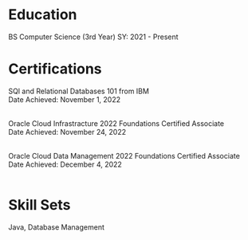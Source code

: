 # Education
BS Computer Science (3rd Year)
SY: 2021 - Present

# Certifications
SQl and Relational Databases 101 from IBM <br />
Date Achieved: November 1, 2022 <br /><br />

Oracle Cloud Infrastracture 2022 Foundations Certified Associate <br />
Date Achieved: November 24, 2022 <br /><br />

Oracle Cloud Data Management 2022 Foundations Certified Associate <br />
Date Achieved: December 4, 2022 <br /><br />

# Skill Sets
Java, Database Management
